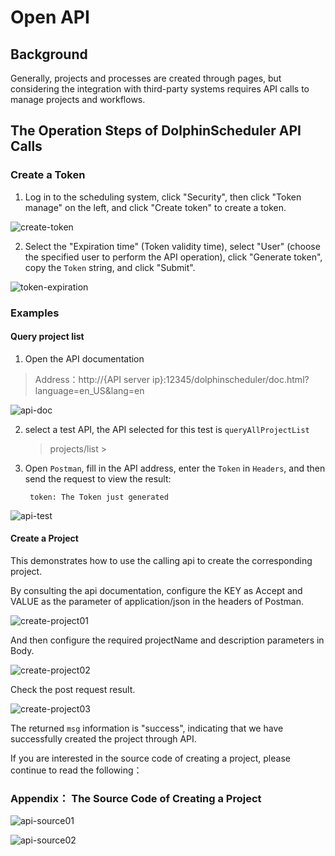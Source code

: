 # Open API

## Background

Generally, projects and processes are created through pages, but considering the integration with third-party systems requires API calls to manage projects and workflows.

## The Operation Steps of DolphinScheduler API Calls

### Create a Token

1. Log in to the scheduling system, click "Security", then click "Token manage" on the left, and click "Create token" to create a token.

![create-token](../../../../img/new_ui/dev/security/create-token.png)

2. Select the "Expiration time" (Token validity time), select "User" (choose the specified user to perform the API operation), click "Generate token", copy the `Token` string, and click "Submit".

![token-expiration](../../../../img/new_ui/dev/open-api/token_expiration.png)

### Examples

#### Query project list

1. Open the API documentation 

> Address：http://{API server ip}:12345/dolphinscheduler/doc.html?language=en_US&lang=en

![api-doc](../../../../img/new_ui/dev/open-api/api_doc.png)

2. select a test API, the API selected for this test is `queryAllProjectList`

    > projects/list
                                                                                  >
3. Open `Postman`, fill in the API address, enter the `Token` in `Headers`, and then send the request to view the result:
    
   ```
    token: The Token just generated
    ```
   
![api-test](../../../../img/new_ui/dev/open-api/api_test.png)

#### Create a Project

This demonstrates how to use the calling api to create the corresponding project.

By consulting the api documentation, configure the KEY as Accept and VALUE as the parameter of application/json in the headers of Postman.

![create-project01](../../../../img/new_ui/dev/open-api/create_project01.png)

And then configure the required projectName and description parameters in Body.

![create-project02](../../../../img/new_ui/dev/open-api/create_project02.png)

Check the post request result.

![create-project03](../../../../img/new_ui/dev/open-api/create_project03.png)

The returned `msg` information is "success", indicating that we have successfully created the project through API.

If you are interested in the source code of creating a project, please continue to read the following：

### Appendix： The Source Code of Creating a Project

![api-source01](../../../../img/new_ui/dev/open-api/api_source01.png)

![api-source02](../../../../img/new_ui/dev/open-api/api_source02.png)



